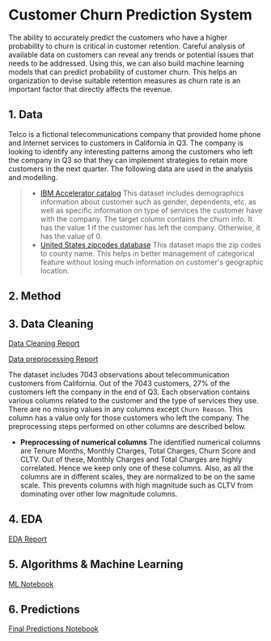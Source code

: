 # Customer Churn Prediction System 

The ability to accurately predict the customers who have a higher probability to churn is critical in customer retention.  Careful analysis of available data on customers can reveal any trends or potential issues that needs to be addressed. Using this, we can also build machine learning models that can predict probability of customer churn. This helps an organization to devise suitable retention measures as churn rate is an important factor that directly affects the revenue.



## 1. Data
Telco is a fictional telecommunications company that provided home phone and Internet services to customers in California in Q3. The company is looking to identify any interesting patterns among the customers who left the company in Q3 so that they can implement strategies to retain more customers in the next quarter. The following data are used in the analysis and modelling.

> * [IBM Accelerator catalog](https://community.ibm.com/accelerators/catalog/content/Telco-customer-churn)
    This dataset includes demographics information about customer such as gender, dependents, etc. as well as specific information on type of services the customer have with the company. The target column contains the churn info. It has the value 1 if the customer has left the company. Otherwise, it has the value of 0.
> * [United States zipcodes database](https://www.unitedstateszipcodes.org/ca/#zips-list)
    This dataset maps the zip codes to county name. This helps in better management of categorical feature without losing much information on customer's geographic location.
    
## 2. Method


## 3. Data Cleaning
[Data Cleaning Report](https://github.com/VargheseTresa/SpringBoard/blob/main/CAP2/CAP2_wrangling_v1.ipynb)

[Data preprocessing Report](https://github.com/VargheseTresa/SpringBoard/blob/main/CAP2/CAP2_preprocessing.ipynb)

The dataset includes 7043 observations about telecommunication customers from California. Out of the 7043 customers, 27% of the customers left the company in the end of Q3. Each observation contains various columns related to the customer and the type of services they use. There are no missing values in any columns except `Churn Reason`. This column has a value only for those customers who left the company. The preprocessing steps performed on other columns are described below.

* **Preprocessing of numerical columns** The identified numerical columns are Tenure Months, Monthly Charges, Total Charges, Churn Score and CLTV. Out of these, Monthly Charges and Total Charges are highly correlated. Hence we keep only one of these columns. Also, as all the columns are in different scales, they are normalized to be on the same scale. This prevents columns with high magnitude such as CLTV from dominating over other low magnitude columns.

## 4. EDA
[EDA Report](https://github.com/VargheseTresa/SpringBoard/blob/main/CAP2/CAP2_EDA.ipynb)


## 5. Algorithms & Machine Learning

[ML Notebook](https://github.com/VargheseTresa/SpringBoard/blob/main/CAP2/CAP2_modelling.ipynb)

## 6. Predictions
[Final Predictions Notebook](https://colab.research.google.com/drive/1vLkoW_4SYessy_igmJxlVz_jEPlgJ06v)